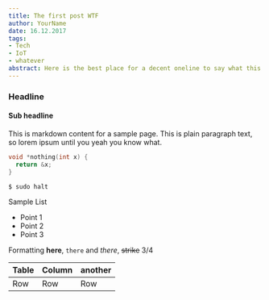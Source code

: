 ```yaml
---
title: The first post WTF
author: YourName
date: 16.12.2017
tags:
- Tech
- IoT
- whatever
abstract: Here is the best place for a decent oneline to say what this post is going to be about.
---
```


### Headline

#### Sub headline

This is markdown content for a sample page. This is plain paragraph text, so lorem ipsum until you yeah you know what.

```c
void *nothing(int x) {
  return &x;
}
```

```bash
$ sudo halt
```

Sample List
* Point 1
 * Point 2
  * Point 3


Formatting **here**, `there` and _there_, ~~strike~~ 3/4

Table | Column | another
------|--------|---------
Row   | Row | Row
